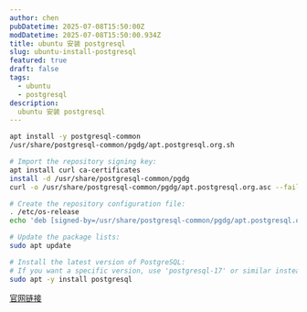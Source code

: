 ```yaml
---
author: chen
pubDatetime: 2025-07-08T15:50:00Z
modDatetime: 2025-07-08T15:50:00.934Z
title: ubuntu 安装 postgresql
slug: ubuntu-install-postgresql
featured: true
draft: false
tags:
  - ubuntu
  - postgresql
description:
  ubuntu 安装 postgresql
---
```


```bash
apt install -y postgresql-common
/usr/share/postgresql-common/pgdg/apt.postgresql.org.sh
```

```bash
# Import the repository signing key:
apt install curl ca-certificates
install -d /usr/share/postgresql-common/pgdg
curl -o /usr/share/postgresql-common/pgdg/apt.postgresql.org.asc --fail https://www.postgresql.org/media/keys/ACCC4CF8.asc
```

```bash file="/etc/apt/sources.list.d/pgdg.list"
# Create the repository configuration file:
. /etc/os-release
echo 'deb [signed-by=/usr/share/postgresql-common/pgdg/apt.postgresql.org.asc] https://apt.postgresql.org/pub/repos/apt $VERSION_CODENAME-pgdg main' > /etc/apt/sources.list.d/pgdg.list
```

```bash
# Update the package lists:
sudo apt update

# Install the latest version of PostgreSQL:
# If you want a specific version, use 'postgresql-17' or similar instead of 'postgresql'
sudo apt -y install postgresql
```

[官网链接](https://www.postgresql.org/download/linux/ubuntu/)